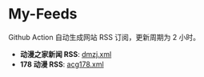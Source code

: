 # My-Feeds

Github Action 自动生成网站 RSS 订阅，更新周期为 2 小时。

+ **动漫之家新闻 RSS**: [dmzj.xml](https://feedx.pages.dev/dmzj.xml)
+ **178 动漫 RSS**: [acg178.xml](https://feedx.pages.dev/acg178.xml)
